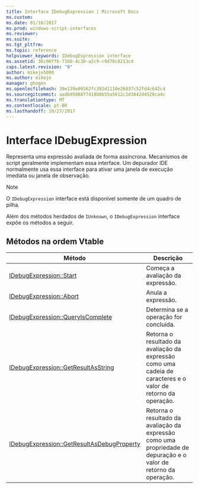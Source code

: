```yaml
---
title: Interface IDebugExpression | Microsoft Docs
ms.custom: 
ms.date: 01/18/2017
ms.prod: windows-script-interfaces
ms.reviewer: 
ms.suite: 
ms.tgt_pltfrm: 
ms.topic: reference
helpviewer_keywords: IDebugExpression interface
ms.assetid: 36c00ffb-7160-4c30-a2c9-c9d70c8213cd
caps.latest.revision: "8"
author: mikejo5000
ms.author: mikejo
manager: ghogen
ms.openlocfilehash: 39e139e09362fc392d1110e26837c52fd4c642c4
ms.sourcegitcommit: aadb9588877418b8b55a5612c1d3842d4520ca4c
ms.translationtype: MT
ms.contentlocale: pt-BR
ms.lasthandoff: 10/27/2017
---
```

# <a name="idebugexpression-interface"></a>Interface IDebugExpression
Representa uma expressão avaliada de forma assíncrona. Mecanismos de script geralmente implementam essa interface. Um depurador IDE normalmente usa essa interface para ativar uma janela de execução imediata ou janela de observação.  
  
> [!NOTE]
>  O `IDebugExpression` interface está disponível somente de um quadro de pilha.  
  
 Além dos métodos herdados de `IUnknown`, o `IDebugExpression` interface expõe os métodos a seguir.  
  
## <a name="methods-in-vtable-order"></a>Métodos na ordem Vtable  
  
|Método|Descrição|  
|------------|-----------------|  
|[IDebugExpression::Start](../../winscript/reference/idebugexpression-start.md)|Começa a avaliação da expressão.|  
|[IDebugExpression::Abort](../../winscript/reference/idebugexpression-abort.md)|Anula a expressão.|  
|[IDebugExpression::QueryIsComplete](../../winscript/reference/idebugexpression-queryiscomplete.md)|Determina se a operação for concluída.|  
|[IDebugExpression::GetResultAsString](../../winscript/reference/idebugexpression-getresultasstring.md)|Retorna o resultado da avaliação da expressão como uma cadeia de caracteres e o valor de retorno da operação.|  
|[IDebugExpression::GetResultAsDebugProperty](../../winscript/reference/idebugexpression-getresultasdebugproperty.md)|Retorna o resultado da avaliação da expressão como uma propriedade de depuração e o valor de retorno da operação.|